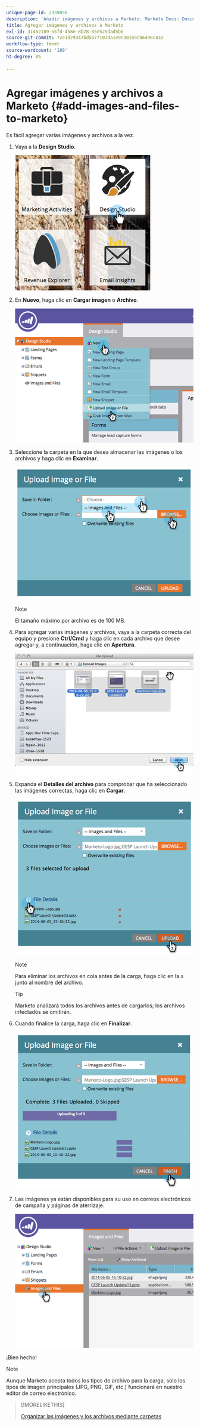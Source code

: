 ```yaml
---
unique-page-id: 2359858
description: 'Añadir imágenes y archivos a Marketo: Marketo Docs: Documentación del producto'
title: Agregar imágenes y archivos a Marketo
exl-id: 31462189-55fd-458e-8b28-85e525dad5b5
source-git-commit: 72e1d29347bd5b77107da1e9c30169cb6490c432
workflow-type: tm+mt
source-wordcount: '188'
ht-degree: 0%

---
```


# Agregar imágenes y archivos a Marketo {#add-images-and-files-to-marketo}

Es fácil agregar varias imágenes y archivos a la vez.

1. Vaya a la **Design Studio**.

   ![](assets/designstudio.png)

1. En **Nuevo**, haga clic en **Cargar imagen** o **Archivo**.

   ![](assets/image2014-9-15-18-3a5-3a33.png)

1. Seleccione la carpeta en la que desea almacenar las imágenes o los archivos y haga clic en **Examinar**.

   ![](assets/image2014-9-15-18-3a6-3a21.png)

   >[!NOTE]
   >
   >El tamaño máximo por archivo es de 100 MB.

1. Para agregar varias imágenes y archivos, vaya a la carpeta correcta del equipo y presione **Ctrl/Cmd** y haga clic en cada archivo que desee agregar y, a continuación, haga clic en **Apertura**.

   ![](assets/image2014-9-15-18-3a6-3a58.png)

1. Expanda el **Detalles del archivo** para comprobar que ha seleccionado las imágenes correctas, haga clic en **Cargar**.

   ![](assets/image2014-9-15-18-3a7-3a22.png)

   >[!NOTE]
   >
   >Para eliminar los archivos en cola antes de la carga, haga clic en la x junto al nombre del archivo.

   >[!TIP]
   >
   >Marketo analizará todos los archivos antes de cargarlos; los archivos infectados se omitirán.

1. Cuando finalice la carga, haga clic en **Finalizar**.

   ![](assets/image2014-9-15-18-3a8-3a34.png)

1. Las imágenes ya están disponibles para su uso en correos electrónicos de campaña y páginas de aterrizaje.

   ![](assets/image2014-9-15-18-3a8-3a45.png)

¡Bien hecho!

>[!NOTE]
>
>Aunque Marketo acepta todos los tipos de archivo para la carga, solo los tipos de imagen principales (JPG, PNG, GIF, etc.) funcionará en nuestro editor de correo electrónico.

>[!MORELIKETHIS]
>
>[Organizar las imágenes y los archivos mediante carpetas](/help/marketo/product-docs/demand-generation/images-and-files/organize-your-images-and-files-using-folders.md)
